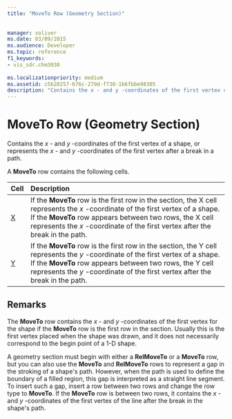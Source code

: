 ```yaml
---
title: "MoveTo Row (Geometry Section)"
 
 
manager: soliver
ms.date: 03/09/2015
ms.audience: Developer
ms.topic: reference
f1_keywords:
- vis_sdr.chm3030
 
ms.localizationpriority: medium
ms.assetid: c5b20257-676c-279d-f730-1b6fbbe98305
description: "Contains the x - and y -coordinates of the first vertex of a shape, or represents the x - and y -coordinates of the first vertex after a break in a path."
---
```


# MoveTo Row (Geometry Section)

Contains the  *x*  - and  *y*  -coordinates of the first vertex of a shape, or represents the  *x*  - and  *y*  -coordinates of the first vertex after a break in a path. 
  
A **MoveTo** row contains the following cells. 
  
|**Cell**|**Description**|
|:-----|:-----|
|[X](x-cell-geometry-section.md) <br/> |If the **MoveTo** row is the first row in the section, the X cell represents the  *x*  -coordinate of the first vertex of a shape. If the **MoveTo** row appears between two rows, the X cell represents the  *x*  -coordinate of the first vertex after the break in the path.  <br/> |
|[Y](y-cell-geometry-section.md) <br/> |If the **MoveTo** row is the first row in the section, the Y cell represents the  *y*  -coordinate of the first vertex of a shape. If the **MoveTo** row appears between two rows, the Y cell represents the  *y*  -coordinate of the first vertex after the break in the path.  <br/> |
   
## Remarks

The **MoveTo** row contains the  *x*  - and  *y*  -coordinates of the first vertex for the shape if the **MoveTo** row is the first row in the section. Usually this is the first vertex placed when the shape was drawn, and it does not necessarily correspond to the begin point of a 1-D shape. 
  
A geometry section must begin with either a **RelMoveTo** or a **MoveTo** row, but you can also use the **MoveTo** and **RelMoveTo** rows to represent a gap in the stroking of a shape's path. However, when the path is used to define the boundary of a filled region, this gap is interpreted as a straight line segment. To insert such a gap, insert a row between two rows and change the row type to **MoveTo**. If the **MoveTo** row is between two rows, it contains the  *x*  - and  *y*  -coordinates of the first vertex of the line after the break in the shape's path. 
  

